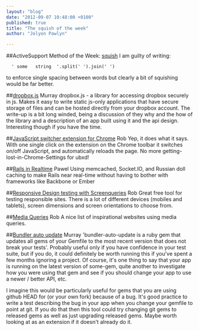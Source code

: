 ```yaml
---
layout: "blog"
date: "2012-09-07 10:48:00 +0100"
published: true
title: "The squish of the week"
author: "Jolyon Pawlyn"

---
```


##ActiveSupport Method of the Week: [squish](http://api.rubyonrails.org/classes/String.html#method-i-squish)
I am guilty of writing:

	  ' some   string  '.split(' ').join(' ')
to enforce single spacing between words but clearly a bit of squishing would be far better.

##[dropbox.js](https://tech.dropbox.com/?p=345) Murray
dropbox.js - a library for accessing dropbox securely in js.  Makes it easy to write static js-only applications that have secure storage of files and can be hosted directly from your dropbox account.  The write-up is a bit long winded, being a discussion of they why and the how of the library and a description of an app built using it and the api design.  Interesting though if you have the time.

##[JavaScript switcher extension for Chrome](https://chrome.google.com/webstore/detail/geddoclleiomckbhadiaipdggiiccfje) Rob
Yep, it does what it says. With one single click on the extension on the Chrome toolbar it switches on/off JavaScript, and automatically reloads the page. No more getting-lost-in-Chrome-Settings for ubxd!

##[Rails in Realtime](http://layervault.tumblr.com/post/30932219739/rails-in-realtime) Pawel
Using memcached, Socket.IO, and Russian doll caching to make Rails near real-time without having to bother with frameworks like Backbone or Ember

##[Responsive Design testing with Screenqueries](http://screenqueri.es/) Rob
Great free tool for testing responsible sites. There is a lot of different devices (mobiles and tablets), screen dimensions and screen orientations to choose from.

##[Media Queries](http://mediaqueri.es/) Rob
A nice list of inspirational websites using media queries.

##[Bundler auto update](https://github.com/versapay/bundler-auto-update) Murray
'bundler-auto-update is a ruby gem that updates all gems of your Gemfile to the most recent version that does not break your tests'. Probably useful only if you have confidence in your test suite, but if you do, it could definitely be worth running this if you've spent a few months ignoring a project.  Of course, it's one thing to say that your app is running on the latest version of some-gem, quite another to investigate how you were using that gem and see if you should change your app to use a newer / better API, etc.

I imagine this would be particularly useful for gems that you are using github HEAD for (or your own fork) because of a bug.  It's good practice to write a test describing the bug in your app when you change your gemfile to point at git.  If you do that then this tool could try changing git gems to released gems as well as just upgrading released gems.  Maybe worth looking at as an extension if it doesn't already do it.

